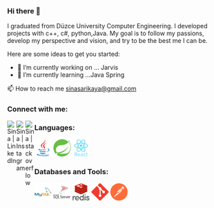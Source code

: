 ### Hi there 👋

<!--
**sinasarikaya/sinasarikaya** is a ✨ _special_ ✨ repository because its `README.md` (this file) appears on your GitHub profile.
-->
I graduated from Düzce University Computer Engineering. I developed projects with c++, c#, python,Java. My goal is to follow my passions, develop my perspective and vision, and try to be the best me I can be.


Here are some ideas to get you started:

- 🔭 I’m currently working on ... Jarvis 
- 🌱 I’m currently learning ...Java Spring

📫 How to reach me sinasarikaya@gmail.com

<h3>Connect with me:</h3>

<p>
<a href="https://www.linkedin.com/in/sina-sarikaya/"><img align="left" src="https://raw.githubusercontent.com/yushi1007/yushi1007/main/images/linkedin.svg" alt="Sina | LinkedIn" width="21px"/></a>
<a href="https://www.instagram.com/sarikayasina/"><img align="left" src="https://raw.githubusercontent.com/yushi1007/yushi1007/main/images/instagram.svg" alt="Sina | Instagram" width="21px"/></a>
<a href="https://stackoverflow.com/users/17071314/sina-sarıkaya"><img align="left" src="https://upload.wikimedia.org/wikipedia/commons/e/ef/Stack_Overflow_icon.svg" alt="Sina | stackoverflow" width="21px"/></a>
</p>

<h3>Languages:</h3>

<p>
<a href="https://www.java.com" target="_blank"><img alt="java" src="https://github.com/hakanozer/hakanozer/blob/main/languages_icon/java.svg" width="40" /></a>
<a href="https://spring.io/" target="_blank"><img alt="spring" src="https://github.com/hakanozer/hakanozer/blob/main/languages_icon/spring.svg" width="40" /></a>
<a href="https://reactjs.org/" target="_blank"><img alt="react" src="https://github.com/hakanozer/hakanozer/blob/main/languages_icon/reactjs.svg" width="40"/></a>
</p>

<h3>Databases and Tools:</h3>

<p>
<a href="https://www.mysql.com/" target="_blank"><img alt="mysql" src="https://github.com/hakanozer/hakanozer/blob/main/databases_and_tools/mysql.svg" width="40"/></a>
<a href="https://www.microsoft.com/en-us/sql-server" target="_blank"><img alt="mssql" src="https://github.com/hakanozer/hakanozer/blob/main/databases_and_tools/sqlserver.svg" width="40" /></a>
<a href="https://redis.io" target="_blank"><img alt="redis" src="https://github.com/hakanozer/hakanozer/blob/main/databases_and_tools/redis.svg" width="40" /></a>
<a href="https://git-scm.com/" target="_blank"><img alt="git" src="https://github.com/hakanozer/hakanozer/blob/main/databases_and_tools/git.svg" width="40" /></a>
<a href="https://postman.com" target="_blank"><img alt="postman" src="https://github.com/hakanozer/hakanozer/blob/main/databases_and_tools/postman.svg" width="40"/></a>
</p>
